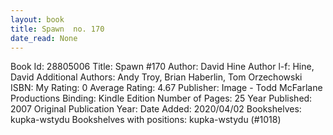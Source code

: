 ```yaml
---
layout: book
title: Spawn  no. 170
date_read: None
---
```


Book Id: 28805006
Title: Spawn #170
Author: David Hine
Author l-f: Hine, David
Additional Authors: Andy Troy, Brian Haberlin, Tom Orzechowski
ISBN: 
My Rating: 0
Average Rating: 4.67
Publisher: Image - Todd McFarlane Productions
Binding: Kindle Edition
Number of Pages: 25
Year Published: 2007
Original Publication Year: 
Date Added: 2020/04/02
Bookshelves: kupka-wstydu
Bookshelves with positions: kupka-wstydu (#1018)

